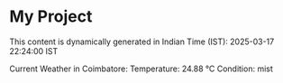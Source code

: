 # My Project

This content is dynamically generated in Indian Time (IST): 2025-03-17 22:24:00 IST


Current Weather in Coimbatore:
Temperature: 24.88 °C
Condition: mist
